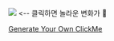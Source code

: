 <!-- <h3 align="center"><b>👩‍💻 About Me 👩‍💻</b></h3>  -->
<a align="center" href="https://www.github.com/soominsohn"><img src="https://clickme.today/api/clicks/count?id=soominsohn"/></a>
<-- 클릭하면 놀라운 변화가 🤭

[Generate Your Own ClickMe](https://clickme.today)

<!-- <h4 align="center"><b>Happiness Driven Development</b></h4>  -->
<!-- <p align="center"> -->
<!--   <img src="https://user-images.githubusercontent.com/83059234/224373135-1d442617-ce55-4f22-9de4-b46118185cd5.gif"/> -->
<!--   <img src="https://user-images.githubusercontent.com/83059234/224372184-d43ac064-dff5-42e7-b976-529a8bd4e678.gif"/> -->
<!-- ![Spongebob Patrick Happy Dance](https://user-images.githubusercontent.com/83059234/224372184-d43ac064-dff5-42e7-b976-529a8bd4e678.gif) -->
  </p>


  
  
<!-- ![Spongebob Rave Dance Party](https://user-images.githubusercontent.com/83059234/224373135-1d442617-ce55-4f22-9de4-b46118185cd5.gif) -->
